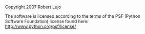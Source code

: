 Copyright 2007 Robert Lujo

The software is licensed according to the terms of the PSF (Python Software Foundation) license found here: http://www.python.org/psf/license/